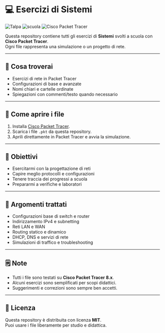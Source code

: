 # 💻 Esercizi di Sistemi

![Talpa](https://img.shields.io/badge/Talpa-🐾%20online-green)
![scuola](https://img.shields.io/badge/scuola-IIS%20F.Corni-red)
![Cisco Packet Tracer](https://img.shields.io/badge/Cisco-PacketTracer-1BA0D7?logo=cisco&logoColor=white)

Questa repository contiene tutti gli esercizi di **Sistemi** svolti a scuola con **Cisco Packet Tracer**.  
Ogni file rappresenta una simulazione o un progetto di rete.

---

## 🧠 Cosa troverai

- Esercizi di rete in Packet Tracer
- Configurazioni di base e avanzate
- Nomi chiari e cartelle ordinate
- Spiegazioni con commenti/testo quando necessario

---

## 🚀 Come aprire i file

1. Installa [Cisco Packet Tracer](https://www.netacad.com/courses/packet-tracer).
2. Scarica i file `.pkt` da questa repository.
3. Aprili direttamente in Packet Tracer e avvia la simulazione.

---

## 📌 Obiettivi

- Esercitarmi con la progettazione di reti
- Capire meglio protocolli e configurazioni
- Tenere traccia dei progressi a scuola
- Prepararmi a verifiche e laboratori

---

## 📖 Argomenti trattati

- Configurazioni base di switch e router
- Indirizzamento IPv4 e subnetting
- Reti LAN e WAN
- Routing statico e dinamico
- DHCP, DNS e servizi di rete
- Simulazioni di traffico e troubleshooting

---

## 🗒️ Note

- Tutti i file sono testati su **Cisco Packet Tracer 8.x**.
- Alcuni esercizi sono semplificati per scopi didattici.
- Suggerimenti e correzioni sono sempre ben accetti.

---

## 📎 Licenza

Questa repository è distribuita con licenza **MIT**.  
Puoi usare i file liberamente per studio e didattica.
